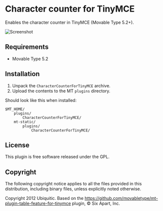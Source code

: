 # Character counter for TinyMCE

Enables the character counter in TinyMCE (Movable Type 5.2+).

![Screenshot](https://raw.github.com/padawan/mt-plugin-char-counter-for-tinymce/master/artwork/screenshot.png)

## Requirements

* Movable Type 5.2

## Installation

1. Unpack the `CharacterCounterForTinyMCE` archive.
2. Upload the contents to the MT `plugins` directory.

Should look like this when installed:

    $MT_HOME/
        plugins/
            CharacterCounterForTinyMCE/
        mt-static/
            plugins/
                CharacterCounterForTinyMCE/


## License

This plugin is free software released under the GPL.


## Copyright

The following copyright notice applies to all the files provided in this
distribution, including binary files, unless explicitly noted otherwise.

Copyright 2012 Ubiquitic. Based on the https://github.com/movabletype/mt-plugin-table-feature-for-tinymce plugin, © Six Apart, Inc.
